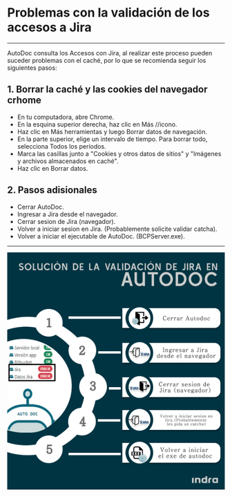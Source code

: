 # Problemas con la validación de los accesos a Jira
---

AutoDoc consulta los Accesos con Jira, al realizar este proceso pueden suceder problemas con el caché, por lo que se recomienda seguir los siguientes pasos:

## 1. Borrar la caché y las cookies del navegador crhome

- En tu computadora, abre Chrome.
- En la esquina superior derecha, haz clic en Más //icono.
- Haz clic en Más herramientas y luego Borrar datos de navegación.
- En la parte superior, elige un intervalo de tiempo. Para borrar todo, selecciona Todos los períodos.
- Marca las casillas junto a "Cookies y otros datos de sitios" y "Imágenes y archivos almacenados en caché".
- Haz clic en Borrar datos.

## 2. Pasos adisionales 
- Cerrar AutoDoc.
- Ingresar a Jira desde el navegador.
- Cerrar sesion de Jira (navegador).
- Volver a iniciar sesion en Jira. (Probablemente solicite validar catcha).
- Volver a iniciar el ejecutable de AutoDoc. (BCPServer.exe).

---

  ![WorkFlowImg](./img/Jira-infografia.jpeg)
